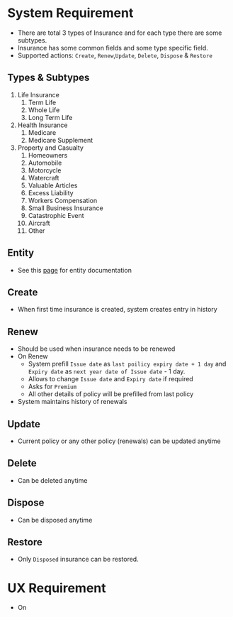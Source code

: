 # System Requirement

- There are total 3 types of Insurance and  for each type there are some subtypes.
- Insurance has some common fields and some type specific field.
- Supported actions: `Create`, `Renew`,`Update`, `Delete`,  `Dispose` & `Restore`

## Types & Subtypes

1. Life Insurance
   1. Term Life
   2. Whole Life
   3. Long Term Life
2. Health Insurance
   1. Medicare
   2. Medicare Supplement
3. Property and Casualty
   1. Homeowners
   2. Automobile
   3. Motorcycle
   4. Watercraft
   5. Valuable Articles
   6. Excess Liability
   7. Workers Compensation
   8. Small Business Insurance
   9. Catastrophic Event
   10. Aircraft
   11. Other



## Entity

- See this [page](./insurance-entity.md) for entity documentation

## Create

- When first time insurance is created, system creates entry in history

## Renew

- Should be used when insurance needs to be renewed
- On Renew
  - System prefill `Issue date` as  `last poilicy expiry date + 1 day` and `Expiry date` as `next year date of Issue date` - 1 day. 
  - Allows to change `Issue date` and `Expiry date` if required
  - Asks for `Premium`
  - All other details of policy will be prefilled from last policy
- System maintains history of renewals

## Update

- Current policy or any other policy (renewals) can be updated anytime

## Delete

- Can be deleted anytime

## Dispose

- Can be disposed anytime

## Restore

- Only `Disposed` insurance can be restored.



# UX Requirement

- On 